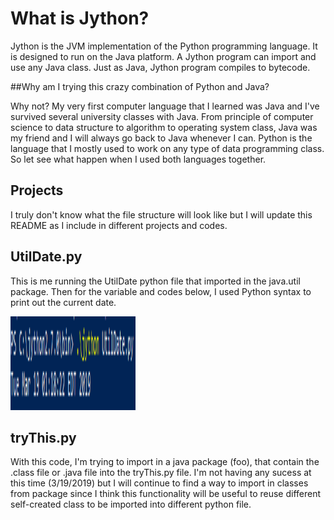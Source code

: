# What is Jython?

Jython is the JVM implementation of the Python programming language. It is designed to run on the Java platform. A Jython program can import and use any Java class. Just as Java, Jython program compiles to bytecode.

##Why am I trying this crazy combination of Python and Java?

Why not? My very first computer language that I learned was Java and I've survived several university classes with Java. From principle of computer science to data structure to algorithm to operating system class, Java was my friend and I will always go back to Java whenever I can. Python is the language that I mostly used to work on any type of data programming class. So let see what happen when I used both languages together.

## Projects

I truly don't know what the file structure will look like but I will update this README as I include in different projects and codes.

## UtilDate.py

This is me running the UtilDate python file that imported in the java.util package. Then for the variable and codes below, I used Python syntax to print out the current date.

<img src="Date.PNG" alt="Girl in a jacket" style="width:200px;height:150px;">

## tryThis.py

With this code, I'm trying to import in a java package (foo), that contain the .class file or .java file into the tryThis.py file. I'm not having any sucess at this time (3/19/2019) but I will continue to find a way to import in classes from package since I think this functionality will be useful to reuse different self-created class to be imported into different python file. 
